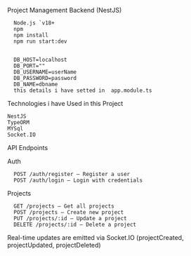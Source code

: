 Project Management Backend (NestJS)

      Node.js `v18+
      npm 
      npm install
      npm run start:dev


      DB_HOST=localhost
      DB_PORT=""
      DB_USERNAME=userName
      DB_PASSWORD=password
      DB_NAME=dbname
      this details i have setted in  app.module.ts


Technologies i have Used in this Project

    NestJS
    TypeORM
    MYSql
    Socket.IO

API Endpoints

   Auth

      POST /auth/register — Register a user
      POST /auth/login — Login with credentials

   Projects

      GET /projects — Get all projects
      POST /projects — Create new project
      PUT /projects/:id — Update a project
      DELETE /projects/:id — Delete a project   


  Real-time updates are emitted via Socket.IO (projectCreated, projectUpdated, projectDeleted)

   


